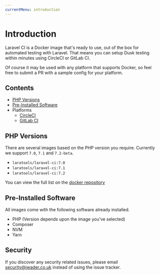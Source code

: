 ```yaml
---
currentMenu: introduction
---
```


# Introduction

Laravel CI is a Docker image that's ready to use, out of the box for automated testing with Laravel. That means you can setup Dusk testing within minutes using CircleCI or GitLab CI.

Of course it may be used with any platform that supports Docker, so feel free to submit a PR with a sample config for your platform.

## Contents

- [PHP Versions](#php-versions)
- [Pre-Installed Software](#pre-installed-software)
- Platforms 
  - [CircleCI](/laravel-ci/circleci)
  - [GitLab CI](/laravel-ci/gitlab-ci)

## PHP Versions

There are several images based on the PHP version you require. Currently we support `7.0`, `7.1` and `7.2-beta`.

* `laratools/laravel-ci:7.0`
* `laratools/laravel-ci:7.1`
* `laratools/laravel-ci:7.2`

You can view the full list on the [docker repository](https://hub.docker.com/r/laratools/laravel-ci/tags/)
  
## Pre-Installed Software

All images come with the following software already installed.

* PHP (Version depends upon the image you've selected)
* Composer
* NVM
* Yarn

## Security

If you discover any security related issues, please email [security@iwader.co.uk](mailto:security@iwader.co.uk) instead of using the issue tracker.
